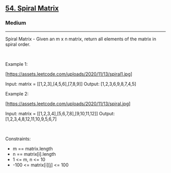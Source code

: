 <h2><a href="https://leetcode.com/problems/spiral-matrix/">54. Spiral Matrix</a></h2><h3>Medium</h3><hr>Spiral Matrix - Given an m x n matrix, return all elements of the matrix in spiral order.

 

Example 1:

[https://assets.leetcode.com/uploads/2020/11/13/spiral1.jpg]


Input: matrix = [[1,2,3],[4,5,6],[7,8,9]]
Output: [1,2,3,6,9,8,7,4,5]


Example 2:

[https://assets.leetcode.com/uploads/2020/11/13/spiral.jpg]


Input: matrix = [[1,2,3,4],[5,6,7,8],[9,10,11,12]]
Output: [1,2,3,4,8,12,11,10,9,5,6,7]


 

Constraints:

 * m == matrix.length
 * n == matrix[i].length
 * 1 <= m, n <= 10
 * -100 <= matrix[i][j] <= 100